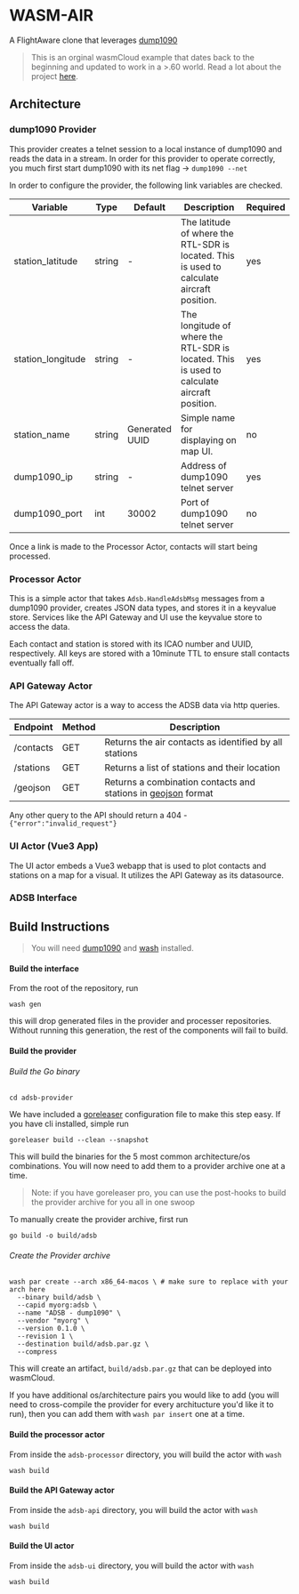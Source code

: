 # WASM-AIR
A FlightAware clone that leverages [dump1090](https://github.com/antirez/dump1090)

> This is an orginal wasmCloud example that dates back to the beginning and updated to work in a >.60 world. Read a lot about the project [here](https://github.com/wasmcloud/wasm-air).

## Architecture 

### dump1090 Provider 

This provider creates a telnet session to a local instance of dump1090 and reads the data in a stream.  In order for this provider to operate correctly, you much first start dump1090 with its net flag -> `dump1090 --net`

In order to configure the provider, the following link variables are checked.

| Variable          | Type   | Default        | Description                                                                                 | Required |
| --------          | ----   | -------        | -----------                                                                                 | -------- |
| station_latitude  | string | -              | The latitude of where the RTL-SDR is located. This is used to calculate aircraft position.  | yes      |
| station_longitude | string | -              | The longitude of where the RTL-SDR is located. This is used to calculate aircraft position. | yes      |
| station_name      | string | Generated UUID | Simple name for displaying on map UI.                                                       | no       |
| dump1090_ip       | string | -              | Address of dump1090 telnet server                                                           | yes      |
| dump1090_port     | int    | 30002          | Port of dump1090 telnet server                                                              | no       |

Once a link is made to the Processor Actor, contacts will start being processed.

### Processor Actor 

This is a simple actor that takes `Adsb.HandleAdsbMsg` messages from a dump1090 provider, creates JSON data types, and stores it in a keyvalue store.  Services like the API Gateway and UI use the keyvalue store to access the data.

Each contact and station is stored with its ICAO number and UUID, respectively.  All keys are stored with a 10minute TTL to ensure stall contacts eventually fall off.

### API Gateway Actor 

The API Gateway actor is a way to access the ADSB data via http queries.  

| Endpoint  | Method | Description                                                                                             |
| --------  | ------ | -----------                                                                                             |
| /contacts | GET    | Returns the air contacts as identified by all stations                                                  |
| /stations | GET    | Returns a list of stations and their location                                                           |
| /geojson  | GET    | Returns a combination contacts and stations in [geojson](https://www.rfc-editor.org/rfc/rfc7946) format |

Any other query to the API should return a 404 - `{"error":"invalid_request"}`

### UI Actor (Vue3 App)

The UI actor embeds a Vue3 webapp that is used to plot contacts and stations on a map for a visual.  It utilizes the API Gateway as its datasource.

### ADSB Interface

## Build Instructions 

> You will need [dump1090](https://github.com/wasmcloud/wasm-air) and [wash](https://github.com/wasmcloud/wash) installed.  

#### Build the interface

From the root of the repository, run 

```
wash gen
```

this will drop generated files in the provider and processer repositories.  Without running this generation, the rest of the components will fail to build.

#### Build the provider 

###### Build the Go binary
```
cd adsb-provider
```

We have included a [goreleaser]() configuration file to make this step easy.  If you have cli installed, simple run 

```
goreleaser build --clean --snapshot
```

This will build the binaries for the 5 most common architecture/os combinations.  You will now need to add them to a provider archive one at a time.

> Note: if you have goreleaser pro, you can use the post-hooks to build the provider archive for you all in one swoop 

To manually create the provider archive, first run 

```
go build -o build/adsb
```
###### Create the Provider archive

```
wash par create --arch x86_64-macos \ # make sure to replace with your arch here
  --binary build/adsb \
  --capid myorg:adsb \
  --name "ADSB - dump1090" \
  --vendor "myorg" \
  --version 0.1.0 \
  --revision 1 \
  --destination build/adsb.par.gz \
  --compress
```

This will create an artifact, `build/adsb.par.gz` that can be deployed into wasmCloud.

If you have additional os/architecture pairs you would like to add (you will need to cross-compile the provider for every architucture you'd like it to run), 
then you can add them with `wash par insert` one at a time.

#### Build the processor actor

From inside the `adsb-processor` directory, you will build the actor with `wash`

```
wash build
```

#### Build the API Gateway actor

From inside the `adsb-api` directory, you will build the actor with `wash`

```
wash build
```

#### Build the UI actor

From inside the `adsb-ui` directory, you will build the actor with `wash`

```
wash build
```

